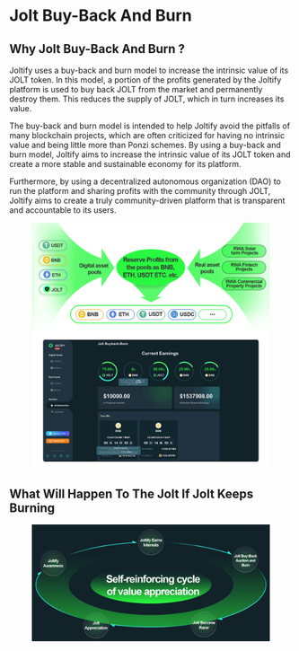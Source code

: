 # Jolt Buy-Back And Burn

## Why Jolt Buy-Back And Burn ?

Joltify uses a buy-back and burn model to increase the intrinsic value of its JOLT token. In this model, a portion of the profits generated by the Joltify platform is used to buy back JOLT from the market and permanently destroy them. This reduces the supply of JOLT, which in turn increases its value.

The buy-back and burn model is intended to help Joltify avoid the pitfalls of many blockchain projects, which are often criticized for having no intrinsic value and being little more than Ponzi schemes. By using a buy-back and burn model, Joltify aims to increase the intrinsic value of its JOLT token and create a more stable and sustainable economy for its platform.

Furthermore, by using a decentralized autonomous organization (DAO) to run the platform and sharing profits with the community through JOLT, Joltify aims to create a truly community-driven platform that is transparent and accountable to its users.

<figure><img src="../.gitbook/assets/buyburn_and_burn1.png" alt=""><figcaption></figcaption></figure>

## What Will Happen To The Jolt If  Jolt Keeps Burning



<figure><img src="../.gitbook/assets/Self-reinforcing_cycle_of_value_appreciation.png" alt=""><figcaption></figcaption></figure>

